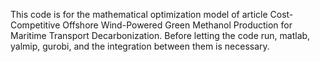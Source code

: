 This code is for the mathematical optimization model of article Cost-Competitive Offshore Wind-Powered Green Methanol Production for Maritime Transport Decarbonization. Before letting the code run, matlab, yalmip, gurobi, and the integration between them is necessary.
